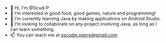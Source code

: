 - 👋 Hi, I’m @Scud-P
- 👀 I’m interested in good food, good games, nature and programming!
- 🌱 I’m currently learning Java by making applications on Android Studio.
- 💞️ I’m looking to collaborate on any project involving Java, as long as I can learn something.
- 📫 You can reach me at escudie.pierre@gmail.com

<!---
Scud-P/Scud-P is a ✨ special ✨ repository because its `README.md` (this file) appears on your GitHub profile.
You can click the Preview link to take a look at your changes.
--->
